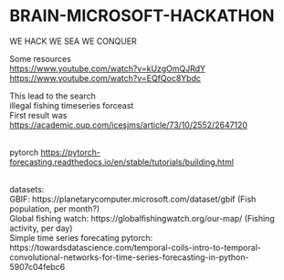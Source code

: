 # BRAIN-MICROSOFT-HACKATHON


WE HACK WE SEA WE CONQUER

Some resources <br>
https://www.youtube.com/watch?v=kUzgOmQJRdY <br> 
https://www.youtube.com/watch?v=EQfQoc8Ybdc <br>

This lead to the search 
<br>
illegal fishing timeseries forceast
<br>
First result was
<br>
https://academic.oup.com/icesjms/article/73/10/2552/2647120


<br> pytorch
https://pytorch-forecasting.readthedocs.io/en/stable/tutorials/building.html

<br>
datasets: <br>
GBIF: https://planetarycomputer.microsoft.com/dataset/gbif (Fish population, per month?) 
<br>
Global fishing watch: https://globalfishingwatch.org/our-map/ (Fishing activity, per day)
<br>
Simple time series forecating pytorch: https://towardsdatascience.com/temporal-coils-intro-to-temporal-convolutional-networks-for-time-series-forecasting-in-python-5907c04febc6


